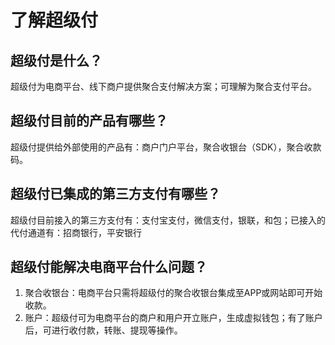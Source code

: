 # 了解超级付

## 超级付是什么？

超级付为电商平台、线下商户提供聚合支付解决方案；可理解为聚合支付平台。

## 超级付目前的产品有哪些？

超级付提供给外部使用的产品有：商户门户平台，聚合收银台（SDK），聚合收款码。

## 超级付已集成的第三方支付有哪些？

超级付目前接入的第三方支付有：支付宝支付，微信支付，银联，和包；已接入的代付通道有：招商银行，平安银行

## 超级付能解决电商平台什么问题？

1. 聚合收银台：电商平台只需将超级付的聚合收银台集成至APP或网站即可开始收款。
2. 账户：超级付可为电商平台的商户和用户开立账户，生成虚拟钱包；有了账户后，可进行收付款，转账、提现等操作。

